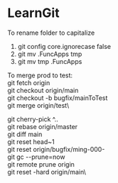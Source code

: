 # LearnGit

To rename folder to capitalize
1. git config core.ignorecase false
2. git mv <project>.FuncApps tmp
3. git mv tmp <Project>.FuncApps
  
To merge prod to test:\
git fetch origin\
git checkout origin/main\
git checkout -b bugfix/mainToTest\
git merge origin/test\

git cherry-pick <SHA>^..<SHA>\
git rebase origin/master\
git diff main\
git reset head~1\
git reset origin/bugfix/ming-000-<Description>\
git gc --prune=now\
git remote prune origin\
git reset -hard origin/main\

